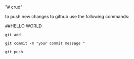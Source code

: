 "# crud" 


to push new changes to github use the following commands:

##HELLO WORLD

`git add .`

`git commit -m "your commit message "`

`git push`